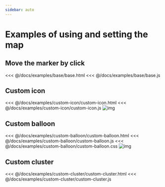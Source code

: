 ```yaml
---
sidebar: auto
---
```


# Examples of using and setting the map

## Move the marker by click

<<< @/docs/examples/base/base.html
<<< @/docs/examples/base/base.js

## Custom icon

<<< @/docs/examples/custom-icon/custom-icon.html
<<< @/docs/examples/custom-icon/custom-icon.js
![img](/examples/custom-icon.jpg)

## Custom balloon

<<< @/docs/examples/custom-balloon/custom-balloon.html
<<< @/docs/examples/custom-balloon/custom-balloon.js
<<< @/docs/examples/custom-balloon/custom-balloon.css
![img](/examples/custom-balloon.jpg)

## Custom cluster

<<< @/docs/examples/custom-cluster/custom-cluster.html
<<< @/docs/examples/custom-cluster/custom-cluster.js
